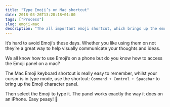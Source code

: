 ```yaml
---
title: "Type Emoji’s on Mac shortcut"
date: 2018-03-26T13:28:18+01:00
tags: ["Process"]
slug: emoji-mac
description: "The all important emoji shortcut, which brings up the emoji panel, so you can type them anywhere you like"
---
```


It’s hard to avoid Emoji’s these days. Whether you like using them on not they’re a great way to help visually communicate your thoughts and ideas.

We all know how to use Emoji’s on a phone but do you know how to access the Emoji panel on a mac?

The Mac Emoji keyboard shortcut is really easy to remember, whilst your cursor is in type mode, use the shortcut: `Command + Control + Spacebar` to bring up the Emoji character panel.

Then select the Emoji to type it. The panel works exactly the way it does on an iPhone. Easy peasy! 🤙
